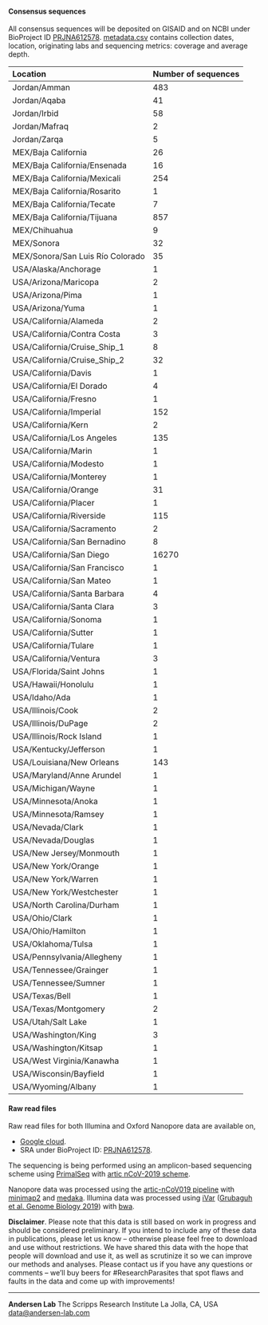 #### Consensus sequences

All consensus sequences will be deposited on GISAID and on NCBI under BioProject ID [PRJNA612578](https://www.ncbi.nlm.nih.gov/bioproject/612578).
[metadata.csv](https://raw.githubusercontent.com/andersen-lab/HCoV-19-Genomics/master/metadata.csv) contains collection dates, location, originating labs and sequencing metrics: coverage and average depth.

| Location                         | Number of sequences |
|:---------------------------------|:--------------------|
| Jordan/Amman                     | 483                 |
| Jordan/Aqaba                     | 41                  |
| Jordan/Irbid                     | 58                  |
| Jordan/Mafraq                    | 2                   |
| Jordan/Zarqa                     | 5                   |
| MEX/Baja California		   | 26                  |
| MEX/Baja California/Ensenada     | 16                  |
| MEX/Baja California/Mexicali     | 254                 |
| MEX/Baja California/Rosarito     | 1                   |
| MEX/Baja California/Tecate       | 7			 |
| MEX/Baja California/Tijuana      | 857                 |
| MEX/Chihuahua                    | 9                   |
| MEX/Sonora                       | 32                  |
| MEX/Sonora/San Luis Río Colorado | 35                  |
| USA/Alaska/Anchorage		   | 1			 |
| USA/Arizona/Maricopa	           | 2                   |
| USA/Arizona/Pima                 | 1                   |
| USA/Arizona/Yuma                 | 1                   |
| USA/California/Alameda           | 2                   |
| USA/California/Contra Costa      | 3                   |
| USA/California/Cruise_Ship_1     | 8                   |
| USA/California/Cruise_Ship_2     | 32                  |
| USA/California/Davis             | 1                   |
| USA/California/El Dorado         | 4			 |
| USA/California/Fresno		   | 1			 |
| USA/California/Imperial          | 152                 |
| USA/California/Kern              | 2                   |
| USA/California/Los Angeles       | 135                 |
| USA/California/Marin             | 1                   |
| USA/California/Modesto           | 1			 |
| USA/California/Monterey          | 1                   |
| USA/California/Orange            | 31                  |
| USA/California/Placer            | 1                   |
| USA/California/Riverside         | 115                 |
| USA/California/Sacramento        | 2                   |
| USA/California/San Bernadino     | 8                   |
| USA/California/San Diego         | 16270               |
| USA/California/San Francisco     | 1                   |
| USA/California/San Mateo	   | 1			 |
| USA/California/Santa Barbara     | 4                   |
| USA/California/Santa Clara       | 3                   |
| USA/California/Sonoma            | 1                   |
| USA/California/Sutter            | 1                   |
| USA/California/Tulare            | 1                   |
| USA/California/Ventura           | 3                   |
| USA/Florida/Saint Johns	   | 1			 |
| USA/Hawaii/Honolulu		   | 1                   |
| USA/Idaho/Ada                    | 1                   | 
| USA/Illinois/Cook                | 2                   | 
| USA/Illinois/DuPage              | 2                   | 
| USA/Illinois/Rock Island         | 1                   |
| USA/Kentucky/Jefferson           | 1                   | 
| USA/Louisiana/New Orleans        | 143                 | 
| USA/Maryland/Anne Arundel        | 1                   | 
| USA/Michigan/Wayne               | 1                   | 
| USA/Minnesota/Anoka              | 1                   | 
| USA/Minnesota/Ramsey             | 1                   | 
| USA/Nevada/Clark                 | 1                   |
| USA/Nevada/Douglas               | 1                   |
| USA/New Jersey/Monmouth          | 1                   |
| USA/New York/Orange              | 1                   | 
| USA/New York/Warren              | 1                   | 
| USA/New York/Westchester         | 1                   | 
| USA/North Carolina/Durham        | 1                   |
| USA/Ohio/Clark                   | 1                   | 
| USA/Ohio/Hamilton                | 1                   | 
| USA/Oklahoma/Tulsa               | 1                   | 
| USA/Pennsylvania/Allegheny       | 1                   | 
| USA/Tennessee/Grainger           | 1                   | 
| USA/Tennessee/Sumner             | 1                   | 
| USA/Texas/Bell                   | 1                   | 
| USA/Texas/Montgomery             | 2                   | 
| USA/Utah/Salt Lake               | 1                   | 
| USA/Washington/King              | 3                   | 
| USA/Washington/Kitsap            | 1                   | 
| USA/West Virginia/Kanawha        | 1                   | 
| USA/Wisconsin/Bayfield           | 1                   |
| USA/Wyoming/Albany               | 1                   | 

#### Raw read files

Raw read files for both Illumina and Oxford Nanopore data are available on,

* [Google cloud](https://console.cloud.google.com/storage/browser/andersen-lab_hcov-19-genomics).
* SRA under BioProject ID: [PRJNA612578](https://www.ncbi.nlm.nih.gov/bioproject/612578).

The sequencing is being performed using an amplicon-based sequencing scheme using [PrimalSeq](https://www.nature.com/articles/nprot.2017.066) with [artic nCoV-2019 scheme](https://github.com/artic-network/artic-ncov2019/tree/master/primer_schemes/nCoV-2019).

Nanopore data was processed using the [artic-nCoV019 pipeline](https://github.com/artic-network/artic-ncov2019) with [minimap2](https://github.com/lh3/minimap2) and [medaka](https://github.com/nanoporetech/medaka).
Illumina data was processed using [iVar](https://github.com/andersen-lab/ivar) ([Grubaguh et al. Genome Biology 2019](https://genomebiology.biomedcentral.com/articles/10.1186/s13059-018-1618-7)) with [bwa](https://github.com/lh3/bwa).

**Disclaimer**. Please note that this data is still based on work in progress and should be considered preliminary. If you intend to include any of these data in publications, please let us know – otherwise please feel free to download and use without restrictions. We have shared this data with the hope that people will download and use it, as well as scrutinize it so we can improve our methods and analyses. Please contact us if you have any questions or comments – we’ll buy beers for #ResearchParasites that spot flaws and faults in the data and come up with improvements!

---
**Andersen Lab**
The Scripps Research Institute
La Jolla, CA, USA
[data@andersen-lab.com](mailto:data@andersen-lab.com)

